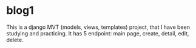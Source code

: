 # blog1
This is a django MVT (models, views, templates) project, that I have been studying and practicing.
It has 5 endpoint: main page, create, detail, edit, delete.
